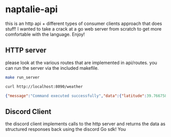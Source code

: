 # naptalie-api

this is an http api + different types of consumer clients approach that does stuff! I wanted to take a crack at a go web server from scratch to get more comfortable with the language. Enjoy!

## HTTP server 

please look at the various routes that are implemented in api/routes. you can run the server via the included makefile.

``` bash
make run_server
```

``` bash
curl http://localhost:8090/weather
```

``` json
{"message":"Command executed successfully","data":{"latitude":39.766758,"longitude":-86.14396,"generationtime_ms":0.25594234466552734,"utc_offset_seconds":0,"timezone":"GMT","timezone_abbreviation":"GMT","elevation":214,"daily_units":{"time":"iso8601","temperature_2m_max":"°F","temperature_2m_min":"°F","precipitation_sum":"inch","weathercode":"wmo code"},"daily":{"time":["2025-07-21","2025-07-22","2025-07-23","2025-07-24","2025-07-25","2025-07-26","2025-07-27"],"temperature_2m_max":[83.9,89.8,94,92.8,90.5,87.3,91],"temperature_2m_min":[72,65.4,67,72,73.4,73,73],"precipitation_sum":[0.008,0,0,0.004,0.386,0.055,0.035],"weathercode":[51,3,3,51,95,51,95]}},"success":true}

```

## Discord Client

the discord client implements calls to the http server and returns the data as structured responses back using the discord Go sdk! You 

